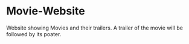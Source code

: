 # Movie-Website
Website showing Movies and their trailers. A trailer of the movie will be followed by its poater.
